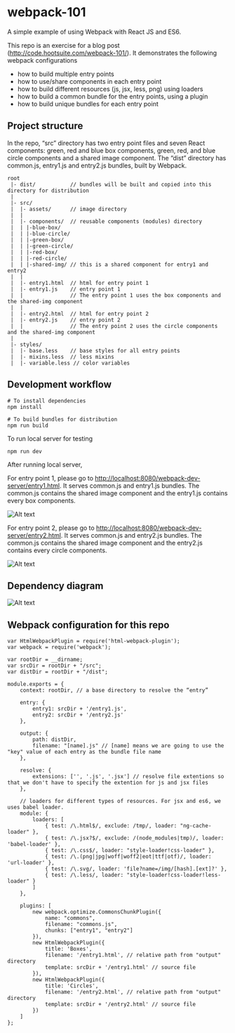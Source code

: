 # webpack-101
A simple example of using Webpack with React JS and ES6. 

This repo is an exercise for a blog post (http://code.hootsuite.com/webpack-101/). It demonstrates the following webpack configurations
 * how to build multiple entry points
 * how to use/share components in each entry point
 * how to build different resources (js, jsx, less, png) using loaders
 * how to build a common bundle for the entry points, using a plugin
 * how to build unique bundles for each entry point


## Project structure

In the repo, “src” directory has two entry point files and seven React components: green, red and blue box components, green, red, and blue circle components and a shared image component. The “dist” directory has common.js, entry1.js and entry2.js bundles, built by Webpack.

```shell
root
 |- dist/           // bundles will be built and copied into this directory for distribution
 |
 |- src/
 |  |- assets/      // image directory
 |  |
 |  |- components/  // reusable components (modules) directory
 |  | |-blue-box/
 |  | |-blue-circle/
 |  | |-green-box/
 |  | |-green-circle/
 |  | |-red-box/
 |  | |-red-circle/
 |  | |-shared-img/ // this is a shared component for entry1 and entry2
 |  |
 |  |- entry1.html  // html for entry point 1
 |  |- entry1.js    // entry point 1
 |  |               // The entry point 1 uses the box components and the shared-img component
 |  |
 |  |- entry2.html  // html for entry point 2
 |  |- entry2.js    // entry point 2
 |  |               // The entry point 2 uses the circle components and the shared-img component
 |
 |- styles/
 |  |- base.less    // base styles for all entry points
 |  |- mixins.less  // less mixins 
 |  |- variable.less // color variables
```

## Development workflow
```shell
# To install dependencies
npm install

# To build bundles for distribution
npm run build
```

To run local server for testing
```
npm run dev
```
After running local server,

For entry point 1, please go to [http://localhost:8080/webpack-dev-server/entry1.html](http://localhost:8080/webpack-dev-server/entry1.html). It serves common.js and entry1.js bundles. The common.js contains the shared image component and the entry1.js contains every box components.

![Alt text](/webpack-image-of-entry-point-1.png?raw=true "Diagram of entry point 1")

For entry point 2, please go to [http://localhost:8080/webpack-dev-server/entry2.html](http://localhost:8080/webpack-dev-server/entry2.html). It serves common.js and entry2.js bundles. The common.js contains the shared image component and the entry2.js contains every circle components.

![Alt text](/webpack-image-of-entry-point-2.png?raw=true "Diagram of entry point 2")

## Dependency diagram

![Alt text](/dependency-diagram.png?raw=true "Dependency diagram")

## Webpack configuration for this repo
```shell
var HtmlWebpackPlugin = require('html-webpack-plugin');
var webpack = require('webpack');

var rootDir = __dirname;
var srcDir = rootDir + "/src";
var distDir = rootDir + "/dist";

module.exports = {
    context: rootDir, // a base directory to resolve the “entry”

    entry: {
        entry1: srcDir + '/entry1.js',
        entry2: srcDir + '/entry2.js'
    },

    output: {
        path: distDir,
        filename: "[name].js" // [name] means we are going to use the "key" value of each entry as the bundle file name
    },

    resolve: {
        extensions: ['', '.js', '.jsx'] // resolve file extentions so that we don't have to specify the extention for js and jsx files
    },

    // loaders for different types of resources. For jsx and es6, we uses babel loader.
    module: {
        loaders: [
            { test: /\.html$/, exclude: /tmp/, loader: "ng-cache-loader" },
            { test: /\.jsx?$/, exclude: /(node_modules|tmp)/, loader: 'babel-loader' },
            { test: /\.css$/, loader: "style-loader!css-loader" },
            { test: /\.(png|jpg|woff|woff2|eot|ttf|otf)/, loader: 'url-loader' },
            { test: /\.svg/, loader: 'file?name=/img/[hash].[ext]?' },
            { test: /\.less/, loader: "style-loader!css-loader!less-loader" }
        ]
    },

    plugins: [
        new webpack.optimize.CommonsChunkPlugin({
            name: "commons",
            filename: "commons.js",
            chunks: ["entry1", "entry2"]
        }),
        new HtmlWebpackPlugin({
            title: 'Boxes',
            filename: '/entry1.html', // relative path from "output" directory
            template: srcDir + '/entry1.html' // source file
        }),
        new HtmlWebpackPlugin({
            title: 'Circles',
            filename: '/entry2.html', // relative path from "output" directory
            template: srcDir + '/entry2.html' // source file
        })
    ]
};

```